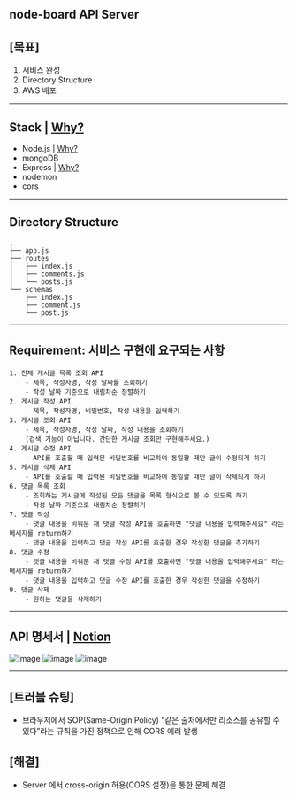 ## node-board API Server

## [목표]
1) 서비스 완성
2) Directory Structure
3) AWS 배포

---
## Stack | [Why?](https://velog.io/@sksgur3217?tag=%ED%9A%8C%EA%B3%A0%EB%A1%9D)
- Node.js | [Why?](https://velog.io/@sksgur3217/Why-%EC%99%9C-Node.js%EC%9D%B8%EA%B0%80)
- mongoDB
- Express | [Why?](https://velog.io/@sksgur3217/Node.js-express%EB%8A%94-%EB%AC%B4%EC%97%87%EC%9D%B4%EA%B3%A0-%EC%99%9C-%EC%82%AC%EC%9A%A9%ED%95%98%EB%82%98)
- nodemon
- cors

---
## Directory Structure
```
.
├── app.js
├── routes
│   ├── index.js
│   ├── comments.js
│   └── posts.js
└── schemas
    ├── index.js
    ├── comment.js
    └── post.js
```
---
## Requirement: 서비스 구현에 요구되는 사항
```
1. 전체 게시글 목록 조회 API
    - 제목, 작성자명, 작성 날짜를 조회하기
    - 작성 날짜 기준으로 내림차순 정렬하기
2. 게시글 작성 API
    - 제목, 작성자명, 비밀번호, 작성 내용을 입력하기
3. 게시글 조회 API
    - 제목, 작성자명, 작성 날짜, 작성 내용을 조회하기 
    (검색 기능이 아닙니다. 간단한 게시글 조회만 구현해주세요.)
4. 게시글 수정 API
    - API를 호출할 때 입력된 비밀번호를 비교하여 동일할 때만 글이 수정되게 하기
5. 게시글 삭제 API
    - API를 호출할 때 입력된 비밀번호를 비교하여 동일할 때만 글이 삭제되게 하기
6. 댓글 목록 조회
    - 조회하는 게시글에 작성된 모든 댓글을 목록 형식으로 볼 수 있도록 하기
    - 작성 날짜 기준으로 내림차순 정렬하기
7. 댓글 작성
    - 댓글 내용을 비워둔 채 댓글 작성 API를 호출하면 "댓글 내용을 입력해주세요" 라는 메세지를 return하기
    - 댓글 내용을 입력하고 댓글 작성 API를 호출한 경우 작성한 댓글을 추가하기
8. 댓글 수정
    - 댓글 내용을 비워둔 채 댓글 수정 API를 호출하면 "댓글 내용을 입력해주세요" 라는 메세지를 return하기
    - 댓글 내용을 입력하고 댓글 수정 API를 호출한 경우 작성한 댓글을 수정하기
9. 댓글 삭제
    - 원하는 댓글을 삭제하기
```

---
## API 명세서 | [Notion](https://planet-aletopelta-fbc.notion.site/4331253a099e4e7f98e80478fadaa826?v=17a4a5a0e3794f29a6d25a04d21ec525)
![image](https://user-images.githubusercontent.com/61128538/204847206-d4d1d6dd-0108-40bc-82cf-4f7e824b3772.png)
![image](https://user-images.githubusercontent.com/61128538/204847440-732a7882-3592-4bfc-82b9-bf9e422f8a81.png)
![image](https://user-images.githubusercontent.com/61128538/204847313-c958568a-0e72-4c6f-9e43-a5d2a1049142.png)

---
## [트러블 슈팅]
- 브라우저에서 SOP(Same-Origin Policy) “같은 출처에서만 리소스를 공유할 수 있다”라는 규칙을 가진 정책으로 인해 CORS 에러 발생

## [해결]
- Server 에서 cross-origin 허용(CORS 설정)을 통한 문제 해결
